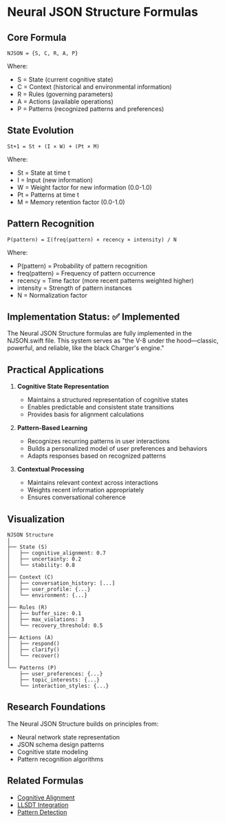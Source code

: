 # Neural JSON Structure Formulas

## Core Formula
```
NJSON = {S, C, R, A, P}
```

Where:
- S = State (current cognitive state)
- C = Context (historical and environmental information)
- R = Rules (governing parameters)
- A = Actions (available operations)
- P = Patterns (recognized patterns and preferences)

## State Evolution
```
St+1 = St + (I × W) + (Pt × M)
```

Where:
- St = State at time t
- I = Input (new information)
- W = Weight factor for new information (0.0-1.0)
- Pt = Patterns at time t
- M = Memory retention factor (0.0-1.0)

## Pattern Recognition
```
P(pattern) = Σ(freq(pattern) × recency × intensity) / N
```

Where:
- P(pattern) = Probability of pattern recognition
- freq(pattern) = Frequency of pattern occurrence
- recency = Time factor (more recent patterns weighted higher)
- intensity = Strength of pattern instances
- N = Normalization factor

## Implementation Status: ✅ Implemented

The Neural JSON Structure formulas are fully implemented in the NJSON.swift file. This system serves as "the V-8 under the hood—classic, powerful, and reliable, like the black Charger's engine."

## Practical Applications

1. **Cognitive State Representation**
   - Maintains a structured representation of cognitive states
   - Enables predictable and consistent state transitions
   - Provides basis for alignment calculations

2. **Pattern-Based Learning**
   - Recognizes recurring patterns in user interactions
   - Builds a personalized model of user preferences and behaviors
   - Adapts responses based on recognized patterns

3. **Contextual Processing**
   - Maintains relevant context across interactions
   - Weights recent information appropriately
   - Ensures conversational coherence

## Visualization

```
NJSON Structure
│
├── State (S)
│   ├── cognitive_alignment: 0.7
│   ├── uncertainty: 0.2
│   └── stability: 0.8
│
├── Context (C)
│   ├── conversation_history: [...]
│   ├── user_profile: {...}
│   └── environment: {...}
│
├── Rules (R)
│   ├── buffer_size: 0.1
│   ├── max_violations: 3
│   └── recovery_threshold: 0.5
│
├── Actions (A)
│   ├── respond()
│   ├── clarify()
│   └── recover()
│
└── Patterns (P)
    ├── user_preferences: {...}
    ├── topic_interests: {...}
    └── interaction_styles: {...}
```

## Research Foundations

The Neural JSON Structure builds on principles from:
- Neural network state representation
- JSON schema design patterns
- Cognitive state modeling
- Pattern recognition algorithms

## Related Formulas
- [Cognitive Alignment](/BLFIMP/OMF/formulas/Cognitive_Alignment_Formulas.md)
- [LLSDT Integration](/BLFIMP/OMF/formulas/LLSDT_Integration_Formulas.md)
- [Pattern Detection](/BLFIMP/OMF/applications/Pattern_Detection.md) 